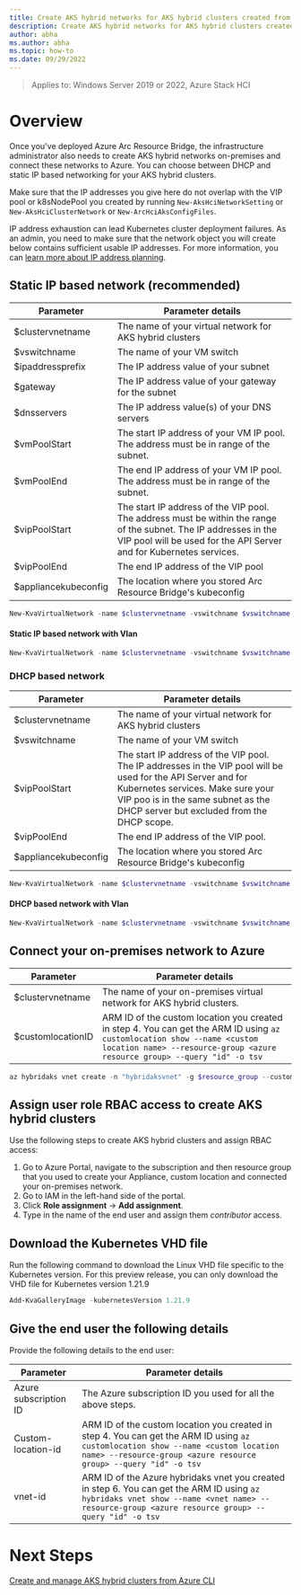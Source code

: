 ```yaml
---
title: Create AKS hybrid networks for AKS hybrid clusters created from Azure
description: Create AKS hybrid networks for AKS hybrid clusters created from Azure
author: abha
ms.author: abha
ms.topic: how-to
ms.date: 09/29/2022
---
```

> Applies to: Windows Server 2019 or 2022, Azure Stack HCI

# Overview
Once you've deployed Azure Arc Resource Bridge, the infrastructure administrator also needs to create AKS hybrid networks on-premises and connect these networks to Azure. You can choose between DHCP and static IP based networking for your AKS hybrid clusters. 

Make sure that the IP addresses you give here do not overlap with the VIP pool or k8sNodePool you created by running `New-AksHciNetworkSetting` or `New-AksHciClusterNetwork` or `New-ArcHciAksConfigFiles`.

IP address exhaustion can lead Kubernetes cluster deployment failures. As an admin, you need to make sure that the network object you will create below contains sufficient usable IP addresses. For more information, you can [learn more about IP address planning](https://docs.microsoft.com/azure-stack/aks-hci/concepts-node-networking#minimum-ip-address-reservations-for-an-aks-on-azure-stack-hci-deployment).


## Static IP based network (recommended)

| Parameter  |  Parameter details |
| -----------| ------------ |
| $clustervnetname | The name of your virtual network for AKS hybrid clusters |
| $vswitchname | The name of your VM switch |
| $ipaddressprefix | The IP address value of your subnet |
| $gateway | The IP address value of your gateway for the subnet |
| $dnsservers | The IP address value(s) of your DNS servers |
| $vmPoolStart | The start IP address of your VM IP pool. The address must be in range of the subnet. |
| $vmPoolEnd | The end IP address of your VM IP pool. The address must be in range of the subnet. |
| $vipPoolStart | The start IP address of the VIP pool. The address must be within the range of the subnet. The IP addresses in the VIP pool will be used for the API Server and for Kubernetes services. |
| $vipPoolEnd | The end IP address of the VIP pool |
| $appliancekubeconfig | The location where you stored Arc Resource Bridge's kubeconfig |

```powershell
New-KvaVirtualNetwork -name $clustervnetname -vswitchname $vswitchname -ipaddressprefix $ipaddressprefix -gateway $gateway -dnsservers $dnsServers -vippoolstart $vipPoolStart -vippoolend $vipPoolEnd -k8snodeippoolstart $vmPoolStart -k8snodeippoolend $vmPoolEnd -kubeconfig $appliancekubeconfig
```

#### Static IP based network with Vlan
```powershell
New-KvaVirtualNetwork -name $clustervnetname -vswitchname $vswitchname -ipaddressprefix $ipaddressprefix -gateway $gateway -dnsservers $dnsServers -vippoolstart $vipPoolStart -vippoolend $vipPoolEnd -k8snodeippoolstart $vmPoolStart -k8snodeippoolend $vmPoolEnd -kubeconfig $appliancekubeconfig -vlanID $vlanid
```

### DHCP based network

| Parameter  |  Parameter details |
| -----------| ------------ |
| $clustervnetname | The name of your virtual network for AKS hybrid clusters |
| $vswitchname | The name of your VM switch |
| $vipPoolStart | The start IP address of the VIP pool. The IP addresses in the VIP pool will be used for the API Server and for Kubernetes services. Make sure your VIP poo is in the same subnet as the DHCP server but excluded from the DHCP scope. |
| $vipPoolEnd | The end IP address of the VIP pool. |
| $appliancekubeconfig | The location where you stored Arc Resource Bridge's kubeconfig |

```powershell
New-KvaVirtualNetwork -name $clustervnetname -vswitchname $vswitchname -vippoolstart $vipPoolStart -vippoolend $vipPoolEnd -kubeconfig $appliancekubeconfig
```

#### DHCP based network with Vlan
```powershell
New-KvaVirtualNetwork -name $clustervnetname -vswitchname $vswitchname -vippoolstart $vipPoolStart -vippoolend $vipPoolEnd -kubeconfig $appliancekubeconfig -vlanid $vlanid
```

## Connect your on-premises network to Azure 

| Parameter  |  Parameter details |
| -----------| ------------ |
| $clustervnetname | The name of your on-premises virtual network for AKS hybrid clusters. |
| $customlocationID  | ARM ID of the custom location you created in step 4. You can get the ARM ID using `az customlocation show --name <custom location name> --resource-group <azure resource group> --query "id" -o tsv`

```powershell
az hybridaks vnet create -n "hybridaksvnet" -g $resource_group --custom-location $customlocationID --moc-vnet-name $clustervnetname
```

## Assign user role RBAC access to create AKS hybrid clusters

Use the following steps to create AKS hybrid clusters and assign RBAC access:

1. Go to Azure Portal, navigate to the subscription and then resource group that you used to create your Appliance, custom location and connected your on-premises network.
2. Go to IAM in the left-hand side of the portal.
3. Click **Role assignment** -> **Add assignment**.
4. Type in the name of the end user and assign them *contributor* access.


## Download the Kubernetes VHD file 
Run the following command to download the Linux VHD file specific to the Kubernetes version. For this preview release, you can only download the VHD file for Kubernetes version 1.21.9

```powershell
Add-KvaGalleryImage -kubernetesVersion 1.21.9
```

## Give the end user the following details 
Provide the following details to the end user:

| Parameter |  Parameter details |
| --------- | ------------------|
| Azure subscription ID | The Azure subscription ID you used for all the above steps.
| Custom-location-id  | ARM ID of the custom location you created in step 4. You can get the ARM ID using `az customlocation show --name <custom location name> --resource-group <azure resource group> --query "id" -o tsv`
| vnet-id | ARM ID of the Azure hybridaks vnet you created in step 6. You can get the ARM ID using `az hybridaks vnet show --name <vnet name> --resource-group <azure resource group> --query "id" -o tsv` |

# Next Steps
[Create and manage AKS hybrid clusters from Azure CLI]()
